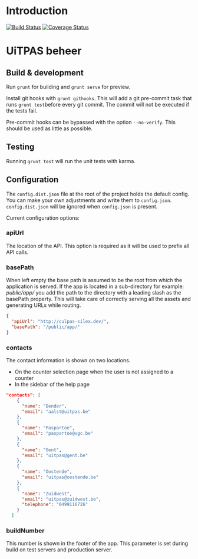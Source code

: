 # Introduction

[![Build Status](https://travis-ci.org/cultuurnet/uitpas-beheer-angular.svg?branch=master)](https://travis-ci.org/cultuurnet/uitpas-beheer-angular) [![Coverage Status](https://coveralls.io/repos/cultuurnet/uitpas-beheer-angular/badge.svg)](https://coveralls.io/r/cultuurnet/uitpas-beheer-angular)

# UiTPAS beheer

## Build & development
Run `grunt` for building and `grunt serve` for preview.

Install git hooks with `grunt githooks`. This will add a git pre-commit task that runs `grunt test`before every git commit. The commit will not be executed if the tests fail.

Pre-commit hooks can be bypassed with the option `--no-verify`. This should be used as little as possible.

## Testing
 Running `grunt test` will run the unit tests with karma.

## Configuration
 The `config.dist.json` file at the root of the project holds the default config. You can make your own adjustments and write them to `config.json`. `config.dist.json` will be ignored when `config.json` is present.
 
Current configuration options:
### apiUrl
 The location of the API. This option is required as it will be used to prefix all API calls.

### basePath
 When left empty the base path is assumed to be the root from which the application is served. If the app is located in a sub-directory for example: *public/app/* you add the path to the directory with a leading slash as the basePath property. This will take care of correctly serving all the assets and generating URLs while routing.
```json
{
  "apiUrl": "http://culpas-silex.dev/",
  "basePath": "/public/app/"
}
```

### contacts
The contact information is shown on two locations.
* On the counter selection page when the user is not assigned to a counter
* In the sidebar of the help page

```json
"contacts": [
    {
      "name": "Dender",
      "email": "aalst@uitpas.be"
    },
    {
      "name": "Paspartoe",
      "email": "paspartoe@vgc.be"
    },
    {
      "name": "Gent",
      "email": "uitpas@gent.be"
    },
    {
      "name": "Oostende",
      "email": "uitpas@oostende.be"
    },
    {
      "name": "Zuidwest",
      "email": "uitpas@zuidwest.be",
      "telephone": "0499116726"
    }
  ]
  ```
  
  ### buildNumber
 This number is shown in the footer of the app. This parameter is set during build on test servers and production server.